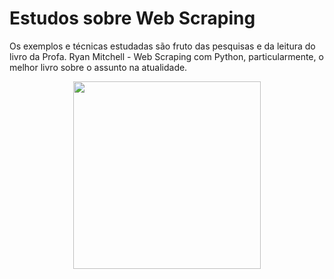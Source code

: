 # Estudos sobre Web Scraping
Os exemplos e técnicas estudadas são fruto das pesquisas e da leitura do livro da Profa. Ryan Mitchell - Web Scraping com Python, particularmente, o melhor livro sobre o assunto na atualidade.

<p align=center><img src=https://images-na.ssl-images-amazon.com/images/I/81poKzAyRuL.jpg width=300></p>
